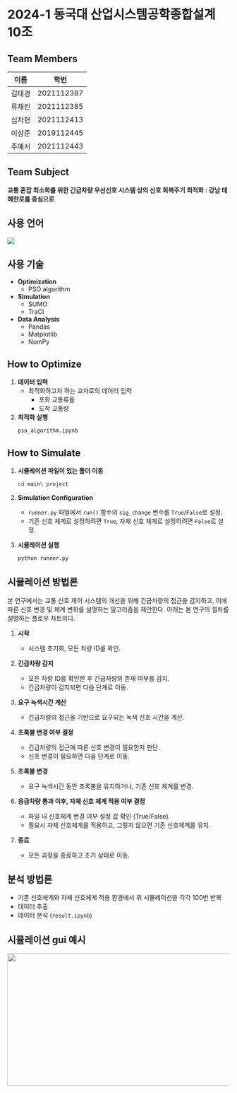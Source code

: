 # 2024-1 동국대 산업시스템공학종합설계 10조

## Team Members
| 이름 | 학번 |
| --- | --- |
| 김태경 | 2021112387 |
| 류채린 | 2021112385 |
| 심차현 | 2021112413 |
| 이상준 | 2019112445 |
| 주예서 | 2021112443 |

## Team Subject
**교통 혼잡 최소화를 위한 긴급차량 우선신호 시스템 상의 신호 회복주기 최적화 : 강남 테헤란로를 중심으로**

## 사용 언어
<img src="https://img.shields.io/badge/python-3776AB?style=for-the-badge&logo=python&logoColor=white"> 

## 사용 기술
- **Optimization**
  - PSO algorithm
- **Simulation**
  - SUMO
  - TraCI
- **Data Analysis**
  - Pandas
  - Matplotlib
  - NumPy

## How to Optimize

1. **데이터 입력**
   - 최적화하고자 하는 교차로의 데이터 입력
      - 포화 교통류율
      - 도착 교통량
3. **최적화 실행**
    ```bash
    pso_algorithm.ipynb
    ```

   
## How to Simulate

1. **시뮬레이션 파일이 있는 폴더 이동**
    ```bash
    cd main\ project
    ```
2. **Simulation Configuration**
   - `runner.py` 파일에서 `run()` 함수의 `sig_change` 변수를 `True`/`False`로 설정.
   - 기존 신호 체계로 설정하려면 `True`, 자체 신호 체계로 설정하려면 `False`로 설정.

3. **시뮬레이션 실행**
    ```bash
    python runner.py
    ```

## 시뮬레이션 방법론

본 연구에서는 교통 신호 제어 시스템의 개선을 위해 긴급차량의 접근을 감지하고, 이에 따른 신호 변경 및 체계 변화를 설명하는 알고리즘을 제안한다. 아래는 본 연구의 절차를 설명하는 플로우 차트이다.



1. **시작**
   - 시스템 초기화, 모든 차량 ID를 확인.

2. **긴급차량 감지**
   - 모든 차량 ID를 확인한 후 긴급차량의 존재 여부를 감지.
   - 긴급차량이 감지되면 다음 단계로 이동.

3. **요구 녹색시간 계산**
   - 긴급차량의 접근을 기반으로 요구되는 녹색 신호 시간을 계산.

4. **초록불 변경 여부 결정**
   - 긴급차량의 접근에 따른 신호 변경이 필요한지 판단.
   - 신호 변경이 필요하면 다음 단계로 이동.

5. **초록불 변경**
   - 요구 녹색시간 동안 초록불을 유지하거나, 기존 신호 체계를 변경.

6. **응급차량 통과 이후, 자체 신호 체계 적용 여부 결정**
   - 파일 내 신호체계 변경 여부 설정 값 확인 (True/False).
   - 필요시 자체 신호체계를 적용하고, 그렇지 않으면 기존 신호체계를 유지.

7. **종료**
   - 모든 과정을 종료하고 초기 상태로 이동.

## 분석 방법론
- 기존 신호체계와 자체 신호체계 적용 환경에서 위 시뮬레이션을 각각 100번 반복
- 데이터 추출
- 데이터 분석 (`result.ipynb`)

## 시뮬레이션 gui 예시
<div align="center">
  <img src="https://github.com/DGU-ISEmergency/Algorithms/assets/112681633/7d76442f-1963-483d-8455-09bd3bef6b74"  width="600" height="300"/>
</div>
